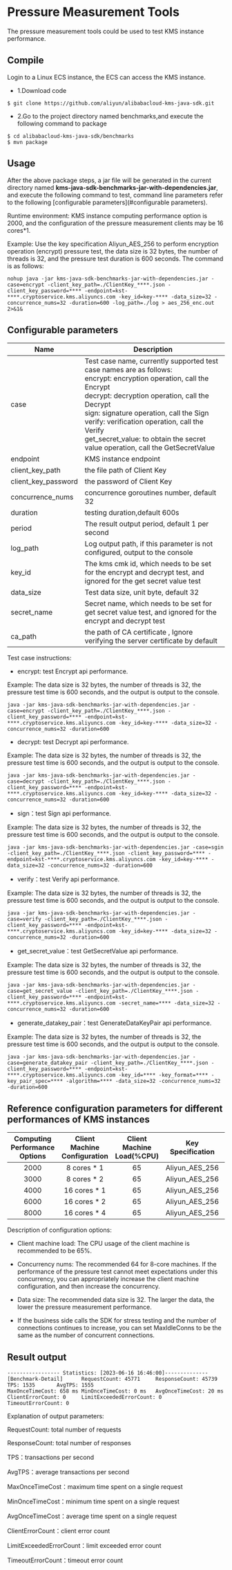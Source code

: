 # Pressure Measurement Tools

The pressure measurement tools could be used to test KMS instance performance.

## Compile

Login to a Linux ECS instance, the ECS can access the KMS instance. 

- 1.Download code

```shell
$ git clone https://github.com/aliyun/alibabacloud-kms-java-sdk.git
```
- 2.Go to the project directory named benchmarks,and execute the following command to package

```shell
$ cd alibabacloud-kms-java-sdk/benchmarks
$ mvn package
```

## Usage

After the above package steps, a jar file will be generated in the current directory named **kms-java-sdk-benchmarks-jar-with-dependencies.jar**, and execute the following command to test, command line parameters refer to the following [configurable parameters](#configurable parameters).

Runtime environment: KMS instance computing performance option is 2000, and the configuration of the pressure measurement clients may be 16 cores*1.

Example: Use the key specification Aliyun_AES_256 to perform encryption operation (encrypt) pressure test, the data size is 32 bytes, the number of threads is 32, and the pressure test duration is 600 seconds. The command is as follows:

```shell
nohup java -jar kms-java-sdk-benchmarks-jar-with-dependencies.jar -case=encrypt -client_key_path=./ClientKey_****.json -client_key_password=**** -endpoint=kst-****.cryptoservice.kms.aliyuncs.com -key_id=key-**** -data_size=32 -concurrence_nums=32 -duration=600 -log_path=./log > aes_256_enc.out 2>&1&
```

## Configurable parameters

| Name                | Description                                                                                                                                                                                                                                                                                                                                                                |
|---------------------|----------------------------------------------------------------------------------------------------------------------------------------------------------------------------------------------------------------------------------------------------------------------------------------------------------------------------------------------------------------------------|
| case                | Test case name, currently supported test case names are as follows: <br/> encrypt: encryption operation, call the Encrypt <br/> decrypt: decryption operation, call the Decrypt <br/> sign: signature operation, call the Sign <br/> verify: verification operation, call the Verify <br/> get_secret_value: to obtain the secret value operation, call the GetSecretValue |
| endpoint            | KMS instance endpoint                                                                                                                                                                                                                                                                                                                                                      |
| client_key_path     | the file path of Client Key                                                                                                                                                                                                                                                                                                                                                |
| client_key_password | the password of Client Key                                                                                                                                                                                                                                                                                                                                                 |
| concurrence_nums    | concurrence goroutines number, default 32                                                                                                                                                                                                                                                                                                                                  |
| duration            | testing duration,default 600s                                                                                                                                                                                                                                                                                                                                              |
| period              | The result output period, default 1 per second                                                                                                                                                                                                                                                                                                                             |
| log_path            | Log output path, if this parameter is not configured, output to the console                                                                                                                                                                                                                                                                                                |
| key_id              | The kms cmk id, which needs to be set for the encrypt and decrypt test, and ignored for the get secret value test                                                                                                                                                                                                                                                          |
| data_size           | Test data size, unit byte, default 32                                                                                                                                                                                                                                                                                                                                      |
| secret_name         | Secret name, which needs to be set for get secret value test, and ignored for the encrypt and decrypt test                                                                                                                                                                                                                                                                 |
| ca_path             | the path of CA certificate , Ignore verifying the server certificate by default                                                                                                                                                                                                                                                                                            |

Test case instructions:

- encrypt: test Encrypt api performance.

Example: The data size is 32 bytes, the number of threads is 32, the pressure test time is 600 seconds, and the output is output to the console.

```shell
java -jar kms-java-sdk-benchmarks-jar-with-dependencies.jar -case=encrypt -client_key_path=./ClientKey_****.json -client_key_password=**** -endpoint=kst-****.cryptoservice.kms.aliyuncs.com -key_id=key-**** -data_size=32 -concurrence_nums=32 -duration=600
```
- decrypt: test Decrypt api performance.

Example: The data size is 32 bytes, the number of threads is 32, the pressure test time is 600 seconds, and the output is output to the console.

```shell
java -jar kms-java-sdk-benchmarks-jar-with-dependencies.jar -case=decrypt -client_key_path=./ClientKey_****.json -client_key_password=**** -endpoint=kst-****.cryptoservice.kms.aliyuncs.com -key_id=key-**** -data_size=32 -concurrence_nums=32 -duration=600
```
- sign：test Sign api performance.

Example: The data size is 32 bytes, the number of threads is 32, the pressure test time is 600 seconds, and the output is output to the console.

```shell
java -jar kms-java-sdk-benchmarks-jar-with-dependencies.jar -case=sgin -client_key_path=./ClientKey_****.json -client_key_password=**** -endpoint=kst-****.cryptoservice.kms.aliyuncs.com -key_id=key-**** -data_size=32 -concurrence_nums=32 -duration=600
```
- verify：test Verify api performance.

Example: The data size is 32 bytes, the number of threads is 32, the pressure test time is 600 seconds, and the output is output to the console.

```shell
java -jar kms-java-sdk-benchmarks-jar-with-dependencies.jar -case=verify -client_key_path=./ClientKey_****.json -client_key_password=**** -endpoint=kst-****.cryptoservice.kms.aliyuncs.com -key_id=key-**** -data_size=32 -concurrence_nums=32 -duration=600
```
- get_secret_value：test GetSecretValue api performance.

Example: The data size is 32 bytes, the number of threads is 32, the pressure test time is 600 seconds, and the output is output to the console.

```shell
java -jar kms-java-sdk-benchmarks-jar-with-dependencies.jar -case=get_secret_value -client_key_path=./ClientKey_****.json -client_key_password=**** -endpoint=kst-****.cryptoservice.kms.aliyuncs.com -secret_name=**** -data_size=32 -concurrence_nums=32 -duration=600
```
- generate_datakey_pair：test GenerateDataKeyPair api performance.

Example: The data size is 32 bytes, the number of threads is 32, the pressure test time is 600 seconds, and the output is output to the console.

```shell
java -jar kms-java-sdk-benchmarks-jar-with-dependencies.jar -case=generate_datakey_pair -client_key_path=./ClientKey_****.json -client_key_password=**** -endpoint=kst-****.cryptoservice.kms.aliyuncs.com -key_id=**** -key_format=**** -key_pair_spec=**** -algorithm=**** -data_size=32 -concurrence_nums=32 -duration=600
```

## Reference configuration parameters for different performances of KMS instances

| Computing Performance Options | Client Machine Configuration | Client Machine Load(%CPU) | Key Specification |  case   | concurrence_nums | data_size |
|:-----------------------------:|:----------------------------:|:-------------------------:|:-----------------:|:-------:|:----------------:|:---------:|
|             2000              |         8 cores * 1          |            65             |  Aliyun_AES_256   | encrypt |        64        |    32     |
|             3000              |         8 cores * 2          |            65             |  Aliyun_AES_256   | encrypt |    64(Single)    |    32     |
|             4000              |         16 cores * 1         |            65             |  Aliyun_AES_256   | encrypt |        64        |    32     |
|             6000              |         16 cores * 2         |            65             |  Aliyun_AES_256   | encrypt |    64(Single)    |    32     |
|             8000              |         16 cores * 4         |            65             |  Aliyun_AES_256   | encrypt |    64(Single)    |    32     |

Description of configuration options:

- Client machine load: The CPU usage of the client machine is recommended to be 65%.

- Concurrency nums: The recommended 64 for 8-core machines. If the performance of the pressure test cannot meet expectations under this concurrency, you can appropriately increase the client machine configuration, and then increase the concurrency.

- Data size: The recommended data size is 32. The larger the data, the lower the pressure measurement performance.

- If the business side calls the SDK for stress testing and the number of connections continues to increase, you can set MaxIdleConns to be the same as the number of concurrent connections.

## Result output

```text
----------------- Statistics: [2023-06-16 16:46:00]--------------
[Benchmark-Detail]      RequestCount: 45771     ResponseCount: 45739    TPS: 1535       AvgTPS: 1555
MaxOnceTimeCost: 658 ms MinOnceTimeCost: 0 ms   AvgOnceTimeCost: 20 ms
ClientErrorCount: 0     LimitExceededErrorCount: 0      TimeoutErrorCount: 0
```
Explanation of output parameters:

RequestCount: total number of requests

ResponseCount: total number of responses

TPS：transactions per second

AvgTPS：average transactions per second

MaxOnceTimeCost：maximum time spent on a single request

MinOnceTimeCost：minimum time spent on a single request

AvgOnceTimeCost：average time spent on a single request

ClientErrorCount：client error count

LimitExceededErrorCount：limit exceeded error count

TimeoutErrorCount：timeout error count

